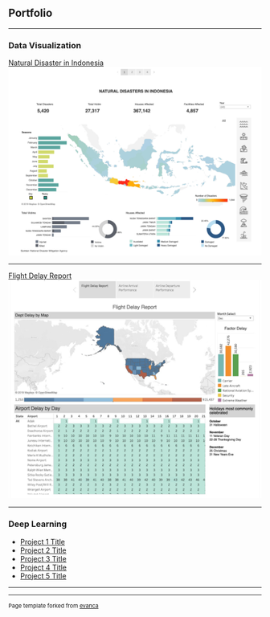 ## Portfolio

---

### Data Visualization

[Natural Disaster in Indonesia](https://public.tableau.com/profile/indra.falah#!/vizhome/Bencanav2_0/NaturalDisasterinIndonesia)
<img src="images/natural_disaster.jpg?raw=true"/>

---
[Flight Delay Report](https://public.tableau.com/profile/wildan.putra#!/vizhome/FlightDelayReportQ4USA/Story1)
<img src="images/flight_delay.jpg?raw=true"/>

---

### Deep Learning

- [Project 1 Title](http://example.com/)
- [Project 2 Title](http://example.com/)
- [Project 3 Title](http://example.com/)
- [Project 4 Title](http://example.com/)
- [Project 5 Title](http://example.com/)

---




---
<p style="font-size:11px">Page template forked from <a href="https://github.com/evanca/quick-portfolio">evanca</a></p>
<!-- Remove above link if you don't want to attibute -->
